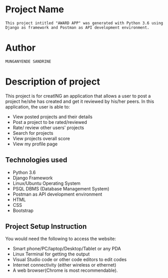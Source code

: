 # Project Name
`
This project intitled "AWARD APP" was generated with Python 3.6 using Django as framework and Postman as API development environment.
`
# Author

`
MUNGANYENDE SANDRINE
`
# Description of project

This project is for creatING an application that allows a user to post a project he/she has created and get it reviewed by his/her peers.
In this application, the user is able to:

* View posted projects and their details
* Post a project to be rated/reviewed
* Rate/ review other users' projects
* Search for projects 
* View projects overall score
* View my profile page


## Technologies used

* Python 3.6
* Django Framework
* Linux/Ubuntu Operating System
* PSQL DBMS (Database Management System)
* Postman as API development environment
* HTML
* CSS
* Bootstrap


## Project Setup Instruction

You would need the following to access the website:
*  Smart phone/PC/laptop/Desktop/Tablet or any PDA 
*  Linux Terminal for getting the output 
*  Visual Studio code or other code editors to edit codes
*  Internet connectivity (either wireless or ethernet) 
*  A web browser(Chrome is most recommendable).

